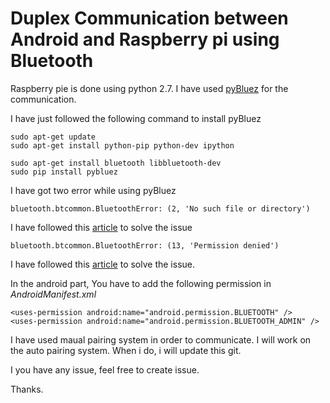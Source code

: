 # Duplex Communication between Android and Raspberry pi using Bluetooth

Raspberry pie is done using python 2.7. I have used [pyBluez](https://github.com/karulis/pybluez) for the communication.

I have just followed the following command to install pyBluez

    sudo apt-get update
    sudo apt-get install python-pip python-dev ipython

    sudo apt-get install bluetooth libbluetooth-dev
    sudo pip install pybluez

I have got two error while using pyBluez

    bluetooth.btcommon.BluetoothError: (2, 'No such file or directory')
        
I have followed this [article](https://raspberrypi.stackexchange.com/a/42262/76919) to solve the issue

    bluetooth.btcommon.BluetoothError: (13, 'Permission denied')
    
I have followed this [article](https://stackoverflow.com/a/42306883/4161269) to solve the issue.

In the android part, You have to add the following permission in *AndroidManifest.xml*

    <uses-permission android:name="android.permission.BLUETOOTH" />
    <uses-permission android:name="android.permission.BLUETOOTH_ADMIN" />
    
I have used maual pairing system in order to communicate. I will work on the auto pairing system. When i do, i will update this git. 

I you have any issue, feel free to create issue.

Thanks.
